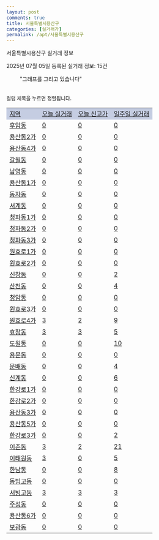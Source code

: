 ```yaml
---
layout: post
comments: true
title: 서울특별시용산구
categories: [실거래가]
permalink: /apt/서울특별시용산구
---
```


서울특별시용산구 실거래 정보

2025년 07월 05일 등록된 실거래 정보: 15건

<!--<script async src="https://pagead2.googlesyndication.com/pagead/js/adsbygoogle.js?client=ca-pub-3485438051770037"
 crossorigin="anonymous"></script>-->

<script type="text/javascript">
  google.charts.load('current', {'packages':['corechart']});
  google.charts.setOnLoadCallback(drawChart);

  function drawChart() {
    var data = google.visualization.arrayToDataTable([['거래일', '매매', '전월세', '전매'], ['21-01', 0, 1, 0], ['21-02', 0, 5, 0], ['21-03', 0, 3, 0], ['21-04', 0, 2, 0], ['21-05', 0, 3, 0], ['21-06', 0, 17, 0], ['21-07', 17, 81, 0], ['21-08', 78, 249, 0], ['21-09', 55, 243, 0], ['21-10', 36, 238, 0], ['21-11', 33, 232, 0], ['21-12', 24, 275, 0], ['22-01', 14, 265, 0], ['22-02', 15, 320, 0], ['22-03', 29, 306, 3], ['22-04', 37, 335, 0], ['22-05', 47, 343, 1], ['22-06', 24, 408, 0], ['22-07', 12, 294, 0], ['22-08', 0, 64, 0], ['23-07', 0, 5, 0], ['23-08', 1, 2, 0], ['23-09', 1, 4, 0], ['23-10', 27, 50, 0], ['23-11', 38, 267, 0], ['23-12', 31, 403, 0], ['24-01', 5, 18, 0], ['24-02', 0, 4, 0], ['24-03', 1, 0, 0], ['24-04', 1, 3, 0], ['24-05', 3, 9, 0], ['24-06', 68, 99, 0], ['24-07', 149, 247, 0], ['24-08', 100, 319, 0], ['24-09', 36, 245, 0], ['24-10', 60, 90, 60], ['24-11', 10, 0, 10], ['24-12', 49, 49, 49], ['25-01', 56, 56, 56], ['25-02', 145, 145, 145], ['25-03', 249, 249, 249], ['25-04', 35, 35, 35], ['25-05', 76, 76, 76], ['25-06', 69, 69, 69]]);

    var options = {
      title: '최근 1년간 유형별 거래량 추이',
      legend: { position: 'bottom' }
    };

    setTimeout(function() {
        var chart = new google.visualization.LineChart(document.getElementById('columnchart_material'));
        chart.draw(data, (options));
        document.getElementById('loading').style.display = 'none';
        var dayLabel = (new Date()).getDay();
        if (dayLabel < 2) {
            sorttable.innerSortFunction.apply(document.getElementById('week'), []);
            sorttable.innerSortFunction.apply(document.getElementById('week'), []);        
        }
        else {
            sorttable.innerSortFunction.apply(document.getElementById('today'), []);
            sorttable.innerSortFunction.apply(document.getElementById('today'), []);
        }
    }, 200);

  }
</script>

<div id="loading" style="z-index:20; display: block; margin-left: 35px">"그래프를 그리고 있습니다"</div>
<div id="columnchart_material" style="width: 95%; margin-left: -35px; display: block"></div>
<!--<div style="width: 95%; margin-left: -35px; display: block">
      <script async src="https://pagead2.googlesyndication.com/pagead/js/adsbygoogle.js?client=ca-pub-3485438051770037"
          crossorigin="anonymous"></script>
      <ins class="adsbygoogle"
          style="display:block"
          data-ad-format="fluid"
          data-ad-layout-key="-fb+5w+4e-db+86"
          data-ad-client="ca-pub-3485438051770037"
          data-ad-slot="1827090281"></ins>
      <script>
          (adsbygoogle = window.adsbygoogle || []).push({});
      </script>
</div>-->
<br>

<font size='small' style='font-size: small;'>컬럼 제목을 누르면 정렬됩니다.</font>
<table class="sortable">
  <tr style='background-color: rgba(114, 132, 186,0.4);'>
    <td id="region"><a href="#">지역</a></td>
    <td id="today"><a href="#">오늘 실거래</a></td>
    <td id="today_new"><a href="#">오늘 신고가</a></td>
    <td id="week"><a href="#">일주일 실거래</a></td>
  </tr>

  
  <tr class="item">
    <td><a href="서울특별시용산구후암동">후암동</a></td>
    <td><a href="서울특별시용산구후암동">0</a></td>
    <td><a href="서울특별시용산구후암동">0</a></td>
    <td><a href="서울특별시용산구후암동">0</a></td>
  </tr>
    

  <tr class="item">
    <td><a href="서울특별시용산구용산동2가">용산동2가</a></td>
    <td><a href="서울특별시용산구용산동2가">0</a></td>
    <td><a href="서울특별시용산구용산동2가">0</a></td>
    <td><a href="서울특별시용산구용산동2가">0</a></td>
  </tr>
    

  <tr class="item">
    <td><a href="서울특별시용산구용산동4가">용산동4가</a></td>
    <td><a href="서울특별시용산구용산동4가">0</a></td>
    <td><a href="서울특별시용산구용산동4가">0</a></td>
    <td><a href="서울특별시용산구용산동4가">0</a></td>
  </tr>
    

  <tr class="item">
    <td><a href="서울특별시용산구갈월동">갈월동</a></td>
    <td><a href="서울특별시용산구갈월동">0</a></td>
    <td><a href="서울특별시용산구갈월동">0</a></td>
    <td><a href="서울특별시용산구갈월동">0</a></td>
  </tr>
    

  <tr class="item">
    <td><a href="서울특별시용산구남영동">남영동</a></td>
    <td><a href="서울특별시용산구남영동">0</a></td>
    <td><a href="서울특별시용산구남영동">0</a></td>
    <td><a href="서울특별시용산구남영동">0</a></td>
  </tr>
    

  <tr class="item">
    <td><a href="서울특별시용산구용산동1가">용산동1가</a></td>
    <td><a href="서울특별시용산구용산동1가">0</a></td>
    <td><a href="서울특별시용산구용산동1가">0</a></td>
    <td><a href="서울특별시용산구용산동1가">0</a></td>
  </tr>
    

  <tr class="item">
    <td><a href="서울특별시용산구동자동">동자동</a></td>
    <td><a href="서울특별시용산구동자동">0</a></td>
    <td><a href="서울특별시용산구동자동">0</a></td>
    <td><a href="서울특별시용산구동자동">0</a></td>
  </tr>
    

  <tr class="item">
    <td><a href="서울특별시용산구서계동">서계동</a></td>
    <td><a href="서울특별시용산구서계동">0</a></td>
    <td><a href="서울특별시용산구서계동">0</a></td>
    <td><a href="서울특별시용산구서계동">0</a></td>
  </tr>
    

  <tr class="item">
    <td><a href="서울특별시용산구청파동1가">청파동1가</a></td>
    <td><a href="서울특별시용산구청파동1가">0</a></td>
    <td><a href="서울특별시용산구청파동1가">0</a></td>
    <td><a href="서울특별시용산구청파동1가">0</a></td>
  </tr>
    

  <tr class="item">
    <td><a href="서울특별시용산구청파동2가">청파동2가</a></td>
    <td><a href="서울특별시용산구청파동2가">0</a></td>
    <td><a href="서울특별시용산구청파동2가">0</a></td>
    <td><a href="서울특별시용산구청파동2가">0</a></td>
  </tr>
    

  <tr class="item">
    <td><a href="서울특별시용산구청파동3가">청파동3가</a></td>
    <td><a href="서울특별시용산구청파동3가">0</a></td>
    <td><a href="서울특별시용산구청파동3가">0</a></td>
    <td><a href="서울특별시용산구청파동3가">0</a></td>
  </tr>
    

  <tr class="item">
    <td><a href="서울특별시용산구원효로1가">원효로1가</a></td>
    <td><a href="서울특별시용산구원효로1가">0</a></td>
    <td><a href="서울특별시용산구원효로1가">0</a></td>
    <td><a href="서울특별시용산구원효로1가">0</a></td>
  </tr>
    

  <tr class="item">
    <td><a href="서울특별시용산구원효로2가">원효로2가</a></td>
    <td><a href="서울특별시용산구원효로2가">0</a></td>
    <td><a href="서울특별시용산구원효로2가">0</a></td>
    <td><a href="서울특별시용산구원효로2가">0</a></td>
  </tr>
    

  <tr class="item">
    <td><a href="서울특별시용산구신창동">신창동</a></td>
    <td><a href="서울특별시용산구신창동">0</a></td>
    <td><a href="서울특별시용산구신창동">0</a></td>
    <td><a href="서울특별시용산구신창동">2</a></td>
  </tr>
    

  <tr class="item">
    <td><a href="서울특별시용산구산천동">산천동</a></td>
    <td><a href="서울특별시용산구산천동">0</a></td>
    <td><a href="서울특별시용산구산천동">0</a></td>
    <td><a href="서울특별시용산구산천동">4</a></td>
  </tr>
    

  <tr class="item">
    <td><a href="서울특별시용산구청암동">청암동</a></td>
    <td><a href="서울특별시용산구청암동">0</a></td>
    <td><a href="서울특별시용산구청암동">0</a></td>
    <td><a href="서울특별시용산구청암동">0</a></td>
  </tr>
    

  <tr class="item">
    <td><a href="서울특별시용산구원효로3가">원효로3가</a></td>
    <td><a href="서울특별시용산구원효로3가">0</a></td>
    <td><a href="서울특별시용산구원효로3가">0</a></td>
    <td><a href="서울특별시용산구원효로3가">0</a></td>
  </tr>
    

  <tr class="item">
    <td><a href="서울특별시용산구원효로4가">원효로4가</a></td>
    <td><a href="서울특별시용산구원효로4가">3</a></td>
    <td><a href="서울특별시용산구원효로4가">2</a></td>
    <td><a href="서울특별시용산구원효로4가">9</a></td>
  </tr>
    

  <tr class="item">
    <td><a href="서울특별시용산구효창동">효창동</a></td>
    <td><a href="서울특별시용산구효창동">3</a></td>
    <td><a href="서울특별시용산구효창동">3</a></td>
    <td><a href="서울특별시용산구효창동">5</a></td>
  </tr>
    

  <tr class="item">
    <td><a href="서울특별시용산구도원동">도원동</a></td>
    <td><a href="서울특별시용산구도원동">0</a></td>
    <td><a href="서울특별시용산구도원동">0</a></td>
    <td><a href="서울특별시용산구도원동">10</a></td>
  </tr>
    

  <tr class="item">
    <td><a href="서울특별시용산구용문동">용문동</a></td>
    <td><a href="서울특별시용산구용문동">0</a></td>
    <td><a href="서울특별시용산구용문동">0</a></td>
    <td><a href="서울특별시용산구용문동">0</a></td>
  </tr>
    

  <tr class="item">
    <td><a href="서울특별시용산구문배동">문배동</a></td>
    <td><a href="서울특별시용산구문배동">0</a></td>
    <td><a href="서울특별시용산구문배동">0</a></td>
    <td><a href="서울특별시용산구문배동">4</a></td>
  </tr>
    

  <tr class="item">
    <td><a href="서울특별시용산구신계동">신계동</a></td>
    <td><a href="서울특별시용산구신계동">0</a></td>
    <td><a href="서울특별시용산구신계동">0</a></td>
    <td><a href="서울특별시용산구신계동">6</a></td>
  </tr>
    

  <tr class="item">
    <td><a href="서울특별시용산구한강로1가">한강로1가</a></td>
    <td><a href="서울특별시용산구한강로1가">0</a></td>
    <td><a href="서울특별시용산구한강로1가">0</a></td>
    <td><a href="서울특별시용산구한강로1가">0</a></td>
  </tr>
    

  <tr class="item">
    <td><a href="서울특별시용산구한강로2가">한강로2가</a></td>
    <td><a href="서울특별시용산구한강로2가">0</a></td>
    <td><a href="서울특별시용산구한강로2가">0</a></td>
    <td><a href="서울특별시용산구한강로2가">0</a></td>
  </tr>
    

  <tr class="item">
    <td><a href="서울특별시용산구용산동3가">용산동3가</a></td>
    <td><a href="서울특별시용산구용산동3가">0</a></td>
    <td><a href="서울특별시용산구용산동3가">0</a></td>
    <td><a href="서울특별시용산구용산동3가">0</a></td>
  </tr>
    

  <tr class="item">
    <td><a href="서울특별시용산구용산동5가">용산동5가</a></td>
    <td><a href="서울특별시용산구용산동5가">0</a></td>
    <td><a href="서울특별시용산구용산동5가">0</a></td>
    <td><a href="서울특별시용산구용산동5가">0</a></td>
  </tr>
    

  <tr class="item">
    <td><a href="서울특별시용산구한강로3가">한강로3가</a></td>
    <td><a href="서울특별시용산구한강로3가">0</a></td>
    <td><a href="서울특별시용산구한강로3가">0</a></td>
    <td><a href="서울특별시용산구한강로3가">2</a></td>
  </tr>
    

  <tr class="item">
    <td><a href="서울특별시용산구이촌동">이촌동</a></td>
    <td><a href="서울특별시용산구이촌동">3</a></td>
    <td><a href="서울특별시용산구이촌동">2</a></td>
    <td><a href="서울특별시용산구이촌동">21</a></td>
  </tr>
    

  <tr class="item">
    <td><a href="서울특별시용산구이태원동">이태원동</a></td>
    <td><a href="서울특별시용산구이태원동">3</a></td>
    <td><a href="서울특별시용산구이태원동">0</a></td>
    <td><a href="서울특별시용산구이태원동">5</a></td>
  </tr>
    

  <tr class="item">
    <td><a href="서울특별시용산구한남동">한남동</a></td>
    <td><a href="서울특별시용산구한남동">0</a></td>
    <td><a href="서울특별시용산구한남동">0</a></td>
    <td><a href="서울특별시용산구한남동">8</a></td>
  </tr>
    

  <tr class="item">
    <td><a href="서울특별시용산구동빙고동">동빙고동</a></td>
    <td><a href="서울특별시용산구동빙고동">0</a></td>
    <td><a href="서울특별시용산구동빙고동">0</a></td>
    <td><a href="서울특별시용산구동빙고동">0</a></td>
  </tr>
    

  <tr class="item">
    <td><a href="서울특별시용산구서빙고동">서빙고동</a></td>
    <td><a href="서울특별시용산구서빙고동">3</a></td>
    <td><a href="서울특별시용산구서빙고동">3</a></td>
    <td><a href="서울특별시용산구서빙고동">3</a></td>
  </tr>
    

  <tr class="item">
    <td><a href="서울특별시용산구주성동">주성동</a></td>
    <td><a href="서울특별시용산구주성동">0</a></td>
    <td><a href="서울특별시용산구주성동">0</a></td>
    <td><a href="서울특별시용산구주성동">0</a></td>
  </tr>
    

  <tr class="item">
    <td><a href="서울특별시용산구용산동6가">용산동6가</a></td>
    <td><a href="서울특별시용산구용산동6가">0</a></td>
    <td><a href="서울특별시용산구용산동6가">0</a></td>
    <td><a href="서울특별시용산구용산동6가">0</a></td>
  </tr>
    

  <tr class="item">
    <td><a href="서울특별시용산구보광동">보광동</a></td>
    <td><a href="서울특별시용산구보광동">0</a></td>
    <td><a href="서울특별시용산구보광동">0</a></td>
    <td><a href="서울특별시용산구보광동">0</a></td>
  </tr>
    


</table>


    